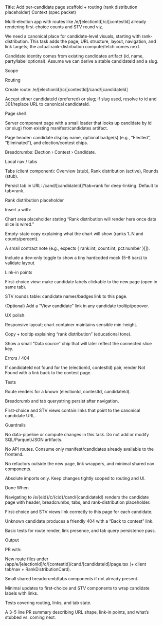 Title: Add per-candidate page scaffold + routing (rank distribution placeholder)
Context (spec packet)

Multi-election app with routes like /e/[electionId]/c/[contestId] already rendering first-choice counts and STV round viz.

We need a canonical place for candidate-level visuals, starting with rank-distribution. This task adds the page, URL structure, layout, navigation, and link targets; the actual rank-distribution compute/fetch comes next.

Candidate identity comes from existing candidates artifact (id, name, party/label optional). Assume we can derive a stable candidateId and a slug.

Scope

Routing

Create route: /e/[electionId]/c/[contestId]/cand/[candidateId]

Accept either candidateId (preferred) or slug; if slug used, resolve to id and 301/replace URL to canonical candidateId.

Page shell

Server component page with a small loader that looks up candidate by id (or slug) from existing manifest/candidates artifact.

Page header: candidate display name, optional badge(s) (e.g., “Elected”, “Eliminated”), and election/contest chips.

Breadcrumbs: Election › Contest › Candidate.

Local nav / tabs

Tabs (client component): Overview (stub), Rank distribution (active), Rounds (stub).

Persist tab in URL: /cand/[candidateId]?tab=rank for deep-linking. Default to tab=rank.

Rank distribution placeholder

Insert a <RankDistributionCard> with:

Chart area placeholder stating “Rank distribution will render here once data slice is wired.”

Empty-state copy explaining what the chart will show (ranks 1..N and counts/percent).

A small contract note (e.g., expects { rank:int, count:int, pct:number }[]).

Include a dev-only toggle to show a tiny hardcoded mock (5–8 bars) to validate layout.

Link-in points

First-choice view: make candidate labels clickable to the new page (open in same tab).

STV rounds table: candidate names/badges link to this page.

(Optional) Add a “View candidate” link in any candidate tooltip/popover.

UX polish

Responsive layout; chart container maintains sensible min-height.

Copy + tooltip explaining “rank distribution” (educational tone).

Show a small “Data source” chip that will later reflect the connected slice key.

Errors / 404

If candidateId not found for the (electionId, contestId) pair, render Not Found with a link back to the contest page.

Tests

Route renders for a known (electionId, contestId, candidateId).

Breadcrumb and tab querystring persist after navigation.

First-choice and STV views contain links that point to the canonical candidate URL.

Guardrails

No data-pipeline or compute changes in this task. Do not add or modify SQL/Parquet/JSON artifacts.

No API routes. Consume only manifest/candidates already available to the frontend.

No refactors outside the new page, link wrappers, and minimal shared nav components.

Absolute imports only. Keep changes tightly scoped to routing and UI.

Done When

Navigating to /e/{eid}/c/{cid}/cand/{candidateId} renders the candidate page with header, breadcrumbs, tabs, and rank-distribution placeholder.

First-choice and STV views link correctly to this page for each candidate.

Unknown candidate produces a friendly 404 with a “Back to contest” link.

Basic tests for route render, link presence, and tab query persistence pass.

Output

PR with:

New route files under /app/e/[electionId]/c/[contestId]/cand/[candidateId]/page.tsx (+ client tab/nav + RankDistributionCard).

Small shared breadcrumb/tabs components if not already present.

Minimal updates to first-choice and STV components to wrap candidate labels with links.

Tests covering routing, links, and tab state.

A 3–5 line PR summary describing URL shape, link-in points, and what’s stubbed vs. coming next.